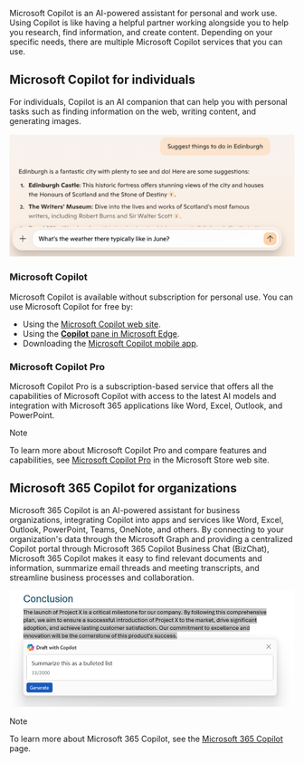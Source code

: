 Microsoft Copilot is an AI-powered assistant for personal and work use. Using Copilot is like having a helpful partner working alongside you to help you research, find information, and create content. Depending on your specific needs, there are multiple Microsoft Copilot services that you can use.

## Microsoft Copilot for individuals

For individuals, Copilot is an AI companion that can help you with personal tasks such as finding information on the web, writing content, and generating images.

![Screenshot of Microsoft Copilot.](../media/microsoft-copilot.png)

### Microsoft Copilot

Microsoft Copilot is available without subscription for personal use. You can use Microsoft Copilot for free by:

- Using the [Microsoft Copilot web site](https://copilot.microsoft.com).
- Using the [**Copilot** pane in Microsoft Edge](https://www.microsoft.com/edge/features/copilot).
- Downloading the [Microsoft Copilot mobile app](https://www.microsoft.com/microsoft-copilot/for-individuals/copilot-app).

### Microsoft Copilot Pro

Microsoft Copilot Pro is a subscription-based service that offers all the capabilities of Microsoft Copilot with access to the latest AI models and integration with Microsoft 365 applications like Word, Excel, Outlook, and PowerPoint.

> [!NOTE]
> To learn more about Microsoft Copilot Pro and compare features and capabilities, see [Microsoft Copilot Pro](https://www.microsoft.com/store/b/copilotpro) in the Microsoft Store web site.

## Microsoft 365 Copilot for organizations

Microsoft 365 Copilot is an AI-powered assistant for business organizations, integrating Copilot into apps and services like Word, Excel, Outlook, PowerPoint, Teams, OneNote, and others. By connecting to your organization's data through the Microsoft Graph and providing a centralized Copilot portal through Microsoft 365 Copilot Business Chat (BizChat), Microsoft 365 Copilot makes it easy to find relevant documents and information, summarize email threads and meeting transcripts, and streamline business processes and collaboration.

![Screenshot of Microsoft 365 Copilot.](../media/microsoft-365-copilot.png)

> [!NOTE]
> To learn more about Microsoft 365 Copilot, see the [Microsoft 365 Copilot](https://www.microsoft.com/microsoft-365/copilot/copilot-for-work) page.